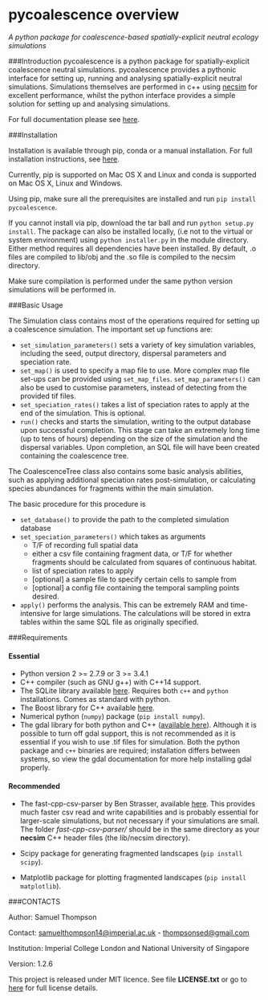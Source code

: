 # pycoalescence overview
*A python package for coalescence-based spatially-explicit neutral ecology simulations*



###Introduction
pycoalescence is a python package for spatially-explicit coalescence neutral simulations. pycoalescence provides a
pythonic interface for setting up, running and analysing spatially-explicit neutral simulations. Simulations themselves
are performed in c++ using [necsim](https://pycoalescence.readthedocs.io/en/release/necsim/necsim_library.html) for 
excellent performance, whilst the python interface provides a simple solution for
setting up and analysing simulations.

For full documentation please see [here](https://pycoalescence.readthedocs.io/en/release/).

###Installation

Installation is available through pip, conda or a manual installation.
For full installation instructions, see [here](https://pycoalescence.readthedocs.io/en/release/README_pycoalescence.html#installation).

Currently, pip is supported on Mac OS X and Linux and conda is supported on
Mac OS X, Linux and Windows. 

Using pip, make sure all the prerequisites are installed and run
`pip install pycoalescence`.

If you cannot install via pip, download the tar ball and
run `python setup.py install`. The package can also be installed locally,
 (i.e not to the virtual or system environment) using `python installer.py` in
 the module directory. Either method requires all dependencies have been installed.
 By default, .o files are compiled to lib/obj and the .so file is compiled to the
necsim directory.

Make sure compilation is performed under the same python version
simulations will be performed in.

###Basic Usage

The Simulation class contains most of the operations required for setting up a coalescence simulation.
The important set up functions are:

* `set_simulation_parameters()` sets a variety of key simulation variables, including the seed, output directory, dispersal
  parameters and speciation rate.
* `set_map()` is used to specify a map file to use. More complex map file set-ups can be provided using
  `set_map_files`. `set_map_parameters()` can also be used to customise parameters, instead of detecting from the
  provided tif files.
* `set_speciation_rates()` takes a list of speciation rates to apply at the end of the simulation. This is optional.
* `run()` checks and  starts the simulation, writing to the output database upon successful completion.
  This stage can take an extremely long time (up to tens of hours) depending on the size of the simulation and the 
  dispersal variables. Upon completion, an SQL file will have been created containing the coalescence tree.

The CoalescenceTree class also contains some basic analysis abilities, such as applying additional speciation rates
post-simulation, or calculating species abundances for fragments within the main simulation.

The basic procedure for this procedure is

* `set_database()` to provide the path to the completed simulation database
* `set_speciation_parameters()` which takes as arguments 
	* T/F of recording full spatial data
	*  either a csv file containing fragment data, or T/F for whether fragments should be 
		calculated from squares of continuous habitat.
    * list of speciation rates to apply
	* [optional] a sample file to specify certain cells to sample from
	* [optional] a config file containing the temporal sampling points desired.
* `apply()` performs the analysis. This can be extremely RAM and time-intensive for large simulations. 
  The calculations will be stored in extra tables within the same SQL file as originally specified.


###Requirements


#### Essential


-  Python version 2 >= 2.7.9 or 3 >= 3.4.1
-  C++ compiler (such as GNU g++) with C++14 support.
-  The SQLite library available [here](https://www.sqlite.org/download.html). Requires both ``c++`` 
   and ``python`` installations. Comes as standard with python.
-  The Boost library for C++ available [here](https://www.boost.org).
-  Numerical python (``numpy``) package (`pip install numpy`).
- The gdal library for both python and C++ ([available here](https://www.gdal.org/)). Although it is possible to turn
  off gdal support, this is not recommended as it is essential if you wish to use .tif files for
  simulation. Both the python package and ``c++`` binaries are required; installation differs between systems, so view
  the gdal documentation for more help installing gdal properly.


#### Recommended



- The fast-cpp-csv-parser by Ben Strasser, available
  [here](https://github.com/ben-strasser/fast-cpp-csv-parser). This provides much faster csv read and write capabilities
  and is probably essential for larger-scale simulations, but not necessary if your simulations are small. The folder
  *fast-cpp-csv-parser/* should be in the same directory as your **necsim** C++ header files (the lib/necsim directory).

- Scipy package for generating fragmented landscapes (``pip install scipy``).

- Matplotlib package for plotting fragmented landscapes (``pip install matplotlib``).

###CONTACTS

Author: Samuel Thompson

Contact: samuelthompson14@imperial.ac.uk - thompsonsed@gmail.com

Institution: Imperial College London and National University of Singapore

Version: 1.2.6

This project is released under MIT licence. 
See file **LICENSE.txt** or go to [here](https://opensource.org/licenses/MIT) for full license details.